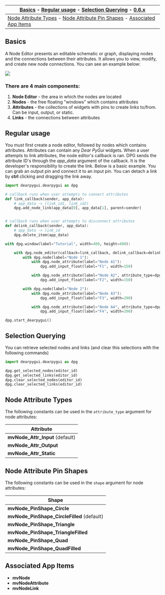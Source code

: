 | [Basics](#basics) - [Regular usage](#regular-usage) - [Selection Querying](#selection-querying) - [0.6.x](https://github.com/hoffstadt/DearPyGui_06/wiki/Node-Editor)|
|----|
| [Node Attribute Types](#node-attribute-types) - [Node Attribute Pin Shapes](#node-attribute-pin-shapes) - [Associated App Items](#associated-app-items) |

## Basics
A Node Editor presents an editable schematic or graph, displaying nodes and the connections between their attributes. It allows you to view, modify, and create new node connections. You can see an example below:

![](https://raw.githubusercontent.com/Nelarius/imnodes/master/img/imnodes.gif?token=ADH_jEpqbBrw0nH-BUmOip490dyO2CnRks5cVZllwA%3D%3D)

### There are 4 main components:
1. **Node Editor** - the area in which the nodes are located
2. **Nodes** - the free floating "windows" which contains attributes
3. **Attributes** - the collections of widgets with pins to create links to/from. Can be input, output, or static.
4. **Links** - the connections between attributes

## Regular usage
You must first create a node editor, followed by nodes which contains attributes. Attributes can contain any _Dear PyGui_ widgets. When a user attempts to link attributes, the node editor's callback is ran. DPG sends the attribute ID's through the _app_data_ argument of the callback. It is the developer's responsibility to create the link. Below is a basic example. You can grab an output pin and connect it to an input pin. You can detach a link by **ctrl** clicking and dragging the link away.
```python
import dearpygui.dearpygui as dpg

# callback runs when user attempts to connect attributes
def link_callback(sender, app_data):
    # app_data -> (link_id1, link_id2)
    dpg.add_node_link(app_data[0], app_data[1], parent=sender)


# callback runs when user attempts to disconnect attributes
def delink_callback(sender, app_data):
    # app_data -> link_id
    dpg.delete_item(app_data)

with dpg.window(label="Tutorial", width=400, height=400):

    with dpg.node_editor(callback=link_callback, delink_callback=delink_callback):
        with dpg.node(label="Node 1"):
            with dpg.node_attribute(label="Node A1"):
                dpg.add_input_float(label="F1", width=150)

            with dpg.node_attribute(label="Node A2", attribute_type=dpg.mvNode_Attr_Output):
                dpg.add_input_float(label="F2", width=150)

        with dpg.node(label="Node 2"):
            with dpg.node_attribute(label="Node A3"):
                dpg.add_input_float(label="F3", width=200)

            with dpg.node_attribute(label="Node A4", attribute_type=dpg.mvNode_Attr_Output):
                dpg.add_input_float(label="F4", width=200)

dpg.start_dearpygui()
```

## Selection Querying

You can retrieve selected nodes and links (and clear this selections with the following commands)
```python
import dearpygui.dearpygui as dpg

dpg.get_selected_nodes(editor_id)
dpg.get_selected_links(editor_id)
dpg.clear_selected_nodes(editor_id)
dpg.clear_selected_links(editor_id)
```

## Node Attribute Types
The following constants can be used in the `attribute_type` argument for node attributes:

| Attribute |
| ---- |
| **mvNode_Attr_Input** (default) |
| **mvNode_Attr_Output** |
| **mvNode_Attr_Static** |

## Node Attribute Pin Shapes
The following constants can be used in the `shape` argument for node attributes:

| Shape |
| ---- |
| **mvNode_PinShape_Circle** |
| **mvNode_PinShape_CircleFilled** (default) |
| **mvNode_PinShape_Triangle** |
| **mvNode_PinShape_TriangleFilled** |
| **mvNode_PinShape_Quad** |
| **mvNode_PinShape_QuadFilled** |

## Associated App Items
* **mvNode**
* **mvNodeAttribute**
* **mvNodeLink**
